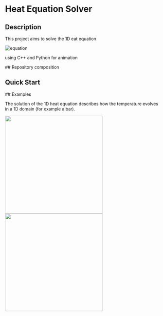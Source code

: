 # Heat Equation Solver

## Description

This project aims to solve the 1D eat equation

![equation](https://latex.codecogs.com/svg.latex?\large&space;\partial_{t}&space;f&space;-&space;\lambda&space;\partial_{xx}&space;f&space;=&space;0)

using C++ and Python for animation

## Repository composition

## Quick Start

## Examples

The solution of the 1D heat equation describes how the temperature
evolves in a 1D domain (for example a bar).

<!-- ![Alt Text](./assets/myAnimation_05.gif) -->

<img src="./assets/myAnimation_01.gif" width="320" height="320" />
<img src="./assets/myAnimation_1.gif" width="320" height="320" />
